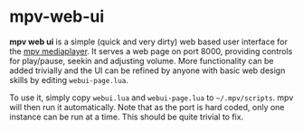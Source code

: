 # mpv-web-ui
**mpv web ui** is a simple (quick and very dirty) web based user interface for
the [mpv mediaplayer](http://mpv.io/). It serves a web page on port 8000,
providing controls for play/pause, seekin and adjusting volume. More
functionality can be added trivially and the UI can be refined by anyone with
basic web design skills by editing `webui-page.lua`.

To use it, simply copy `webui.lua` and `webui-page.lua` to `~/.mpv/scripts`. mpv
will then run it automatically. Note that as the port is hard coded, only one
instance can be run at a time. This should be quite trivial to fix.
